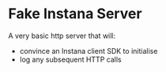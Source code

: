 # Fake Instana Server

A very basic http server that will:
- convince an Instana client SDK to initialise
- log any subsequent HTTP calls


